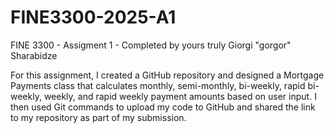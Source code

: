 # FINE3300-2025-A1
FINE 3300 - Assigment 1 - Completed by yours truly Giorgi "gorgor" Sharabidze

For this assignment, I created a GitHub repository and designed a Mortgage Payments class that calculates monthly, semi-monthly, bi-weekly, rapid bi-weekly, weekly, and rapid weekly payment amounts based on user input. I then used Git commands to upload my code to GitHub and shared the link to my repository as part of my submission.